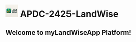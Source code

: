 # <img src="assets/Logo.jpeg" alt="myLandWiseApp Logo" width="40"/> APDC-2425-LandWise 

## Welcome to myLandWiseApp Platform!
